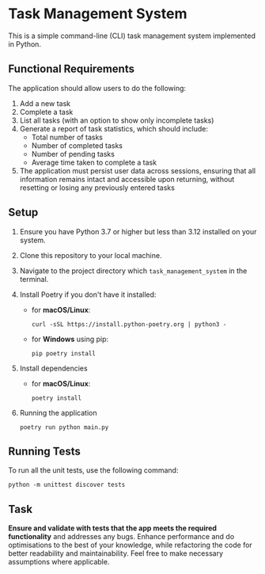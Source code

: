 # Task Management System

This is a simple command-line (CLI) task management system implemented in Python.

## Functional Requirements

The application should allow users to do the following:

1. Add a new task
2. Complete a task
3. List all tasks (with an option to show only incomplete tasks)
4. Generate a report of task statistics, which should include:
   - Total number of tasks
   - Number of completed tasks
   - Number of pending tasks
   - Average time taken to complete a task
5. The application must persist user data across sessions, ensuring that all information remains intact and accessible upon returning, without resetting or losing any previously entered tasks

## Setup

1. Ensure you have Python 3.7 or higher but less than 3.12 installed on your system.
2. Clone this repository to your local machine.
3. Navigate to the project directory which `task_management_system` in the terminal.
4. Install Poetry if you don't have it installed:

   - for **macOS/Linux**:
       ```
       curl -sSL https://install.python-poetry.org | python3 -
       ```
   - for **Windows** using pip:
   
       ```
       pip poetry install
       ```
5. Install dependencies
   - for **macOS/Linux**:
       ```
       poetry install
       ```
6.  Running the application
    ```
    poetry run python main.py
    ```

## Running Tests

To run all the unit tests, use the following command:

```
python -m unittest discover tests
```

## Task

**Ensure and validate with tests that the app meets the required functionality** and addresses any bugs. Enhance performance and do optimisations to the best of your knowledge, while refactoring the code for better readability and maintainability. Feel free to make necessary assumptions where applicable.